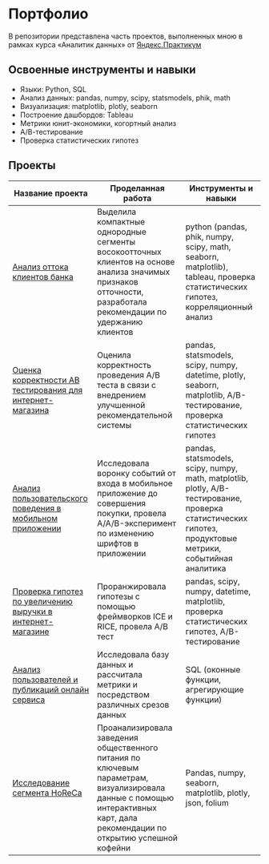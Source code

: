 # Портфолио 

В репозитории представлена часть проектов, выполненных мною в рамках курса «Аналитик данных» от [Яндекс.Практикум](https://practicum.yandex.ru/data-analyst/)

## Освоенные инструменты и навыки
- Языки: Python, SQL
- Анализ данных: pandas, numpy, scipy, statsmodels, phik, math
- Визуализация: matplotlib, plotly, seaborn
- Построение дашбордов: Tableau
- Метрики юнит-экономики, когортный анализ
- А/В-тестирование
- Проверка статистических гипотез
	
## Проекты


Название проекта | Проделанная работа | Инструменты и навыки|
| --- | --- | --- |
[Анализ оттока клиентов банка](https://github.com/garrin1952/Portfolio-RUS/blob/main/%D0%90%D0%BD%D0%B0%D0%BB%D0%B8%D0%B7%20%D0%BE%D1%82%D1%82%D0%BE%D0%BA%D0%B0%20%D0%BA%D0%BB%D0%B8%D0%B5%D0%BD%D1%82%D0%BE%D0%B2%20%D0%B1%D0%B0%D0%BD%D0%BA%D0%B0/%D0%90%D0%BD%D0%B0%D0%BB%D0%B8%D0%B7%20%D0%BE%D1%82%D1%82%D0%BE%D0%BA%D0%B0%20%D0%BA%D0%BB%D0%B8%D0%B5%D0%BD%D1%82%D0%BE%D0%B2%20%D0%B1%D0%B0%D0%BD%D0%BA%D0%B0.ipynb "Заголовок ссылки")| Выделила компактные однородные сегменты восокоотточных клиентов на основе анализа значимых признаков отточности, разработала рекомендации по удержанию клиентов | python (pandas, phik, numpy, scipy, math, seaborn, matplotlib), tableau, проверка статистических гипотез, корреляционный анализ |
[Оценка корректности АВ тестирования для интернет-магазина](https://github.com/garrin1952/Portfolio-RUS/blob/main/%D0%9E%D1%86%D0%B5%D0%BD%D0%BA%D0%B0%20%D0%BA%D0%BE%D1%80%D1%80%D0%B5%D0%BA%D1%82%D0%BD%D0%BE%D1%81%D1%82%D0%B8%20%D0%90%D0%92%20%D1%82%D0%B5%D1%81%D1%82%D0%B8%D1%80%D0%BE%D0%B2%D0%B0%D0%BD%D0%B8%D1%8F%20%D0%B4%D0%BB%D1%8F%20%D0%B8%D0%BD%D1%82%D0%B5%D1%80%D0%BD%D0%B5%D1%82-%D0%BC%D0%B0%D0%B3%D0%B0%D0%B7%D0%B8%D0%BD%D0%B0/%D0%9E%D1%86%D0%B5%D0%BD%D0%BA%D0%B0%20%D0%BA%D0%BE%D1%80%D1%80%D0%B5%D0%BA%D1%82%D0%BD%D0%BE%D1%81%D1%82%D0%B8%20%D0%90%D0%92%20%D1%82%D0%B5%D1%81%D1%82%D0%B8%D1%80%D0%BE%D0%B2%D0%B0%D0%BD%D0%B8%D1%8F%20%D0%B4%D0%BB%D1%8F%20%D0%B8%D0%BD%D1%82%D0%B5%D1%80%D0%BD%D0%B5%D1%82-%D0%BC%D0%B0%D0%B3%D0%B0%D0%B7%D0%B8%D0%BD%D0%B0.ipynb "Заголовок ссылки")  | Оценила корректность проведения А/В теста в связи с внедрением улучшенной рекомендательной системы | pandas, statsmodels, scipy, numpy, datetime, plotly, seaborn, matplotlib, А/В-тестирование, проверка статистических гипотез |
[Анализ пользовательского поведения в мобильном приложении](https://github.com/garrin1952/Portfolio-RUS/blob/main/%D0%90%D0%BD%D0%B0%D0%BB%D0%B8%D0%B7%20%D0%BF%D0%BE%D0%BB%D1%8C%D0%B7%D0%BE%D0%B2%D0%B0%D1%82%D0%B5%D0%BB%D1%8C%D1%81%D0%BA%D0%BE%D0%B3%D0%BE%20%D0%BF%D0%BE%D0%B2%D0%B5%D0%B4%D0%B5%D0%BD%D0%B8%D1%8F%20%D0%B2%20%D0%BC%D0%BE%D0%B1%D0%B8%D0%BB%D1%8C%D0%BD%D0%BE%D0%BC%20%D0%BF%D1%80%D0%B8%D0%BB%D0%BE%D0%B6%D0%B5%D0%BD%D0%B8%D0%B8/%D0%90%D0%BD%D0%B0%D0%BB%D0%B8%D0%B7%20%D0%BF%D0%BE%D0%BB%D1%8C%D0%B7%D0%BE%D0%B2%D0%B0%D1%82%D0%B5%D0%BB%D1%8C%D1%81%D0%BA%D0%BE%D0%B3%D0%BE%20%D0%BF%D0%BE%D0%B2%D0%B5%D0%B4%D0%B5%D0%BD%D0%B8%D1%8F%20%D0%B2%20%D0%BC%D0%BE%D0%B1%D0%B8%D0%BB%D1%8C%D0%BD%D0%BE%D0%BC%20%D0%BF%D1%80%D0%B8%D0%BB%D0%BE%D0%B6%D0%B5%D0%BD%D0%B8%D0%B8.ipynb "Заголовок ссылки") | Исследовала воронку событий от входа в мобильное приложение до совершения покупки, провела A/A/B-эксперимент по изменению шрифтов в приложении | pandas, statsmodels, scipy, numpy, math, matplotlib, plotly, А/В-тестирование, проверка статистических гипотез, продуктовые метрики, событийная аналитика |
[Проверка гипотез по увеличению выручки в интернет-магазине](https://github.com/garrin1952/Portfolio-RUS/blob/main/%D0%9F%D1%80%D0%BE%D0%B2%D0%B5%D1%80%D0%BA%D0%B0%20%D0%B3%D0%B8%D0%BF%D0%BE%D1%82%D0%B5%D0%B7%20%D0%BF%D0%BE%20%D1%83%D0%B2%D0%B5%D0%BB%D0%B8%D1%87%D0%B5%D0%BD%D0%B8%D1%8E%20%D0%B2%D1%8B%D1%80%D1%83%D1%87%D0%BA%D0%B8%20%D0%B8%20%D0%BE%D1%86%D0%B5%D0%BD%D0%BA%D0%B0%20%D0%90%D0%92-%D1%82%D0%B5%D1%81%D1%82%D0%B0/%D0%9F%D1%80%D0%BE%D0%B2%D0%B5%D1%80%D0%BA%D0%B0%20%D0%B3%D0%B8%D0%BF%D0%BE%D1%82%D0%B5%D0%B7%20%D0%90%D0%92%20%D1%82%D0%B5%D1%81%D1%82.ipynb "Заголовок ссылки")| Проранжировала гипотезы с помощью фреймворков ICE и RICE, провела А/В тест  | pandas, scipy, numpy, datetime, matplotlib, проверка статистических гипотез, А/В-тестирование |
[Анализ пользователей и публикаций онлайн сервиса ](https://github.com/garrin1952/Portfolio-RUS/blob/main/%D0%90%D0%BD%D0%B0%D0%BB%D0%B8%D0%B7%20%D0%BF%D0%BE%D0%BB%D1%8C%D0%B7%D0%BE%D0%B2%D0%B0%D1%82%D0%B5%D0%BB%D0%B5%D0%B9%20%D0%B8%20%D0%BF%D1%83%D0%B1%D0%BB%D0%B8%D0%BA%D0%B0%D1%86%D0%B8%D0%B9%20%D0%BE%D0%BD%D0%BB%D0%B0%D0%B9%D0%BD%20%D1%81%D0%B5%D1%80%D0%B2%D0%B8%D1%81%D0%B0/%D0%9F%D1%80%D0%BE%D0%B4%D0%B2%D0%B8%D0%BD%D1%83%D1%82%D1%8B%D0%B9_SQL.ipynb "Заголовок ссылки")| Исследовала базу данных и рассчитала метрики и посредством различных срезов данных  | SQL (оконные функции, агрегирующие функции) |
[Исследование сегмента HoReCa](https://github.com/garrin1952/Yandex_Edu_Course/blob/main/%D0%98%D1%81%D1%81%D0%BB%D0%B5%D0%B4%D0%BE%D0%B2%D0%B0%D0%BD%D0%B8%D0%B5%20%D1%81%D0%B5%D0%B3%D0%BC%D0%B5%D0%BD%D1%82%D0%B0%20HoReCa/Horeca_analysis.ipynb "Заголовок ссылки")| Проанализировала заведения общественного питания по ключевым параметрам, визуализировала данные с помощью интерактивных карт, дала рекомендации по открытию успешной кофейни  | Pandas, numpy, seaborn, matplotlib, plotly, json, folium |

